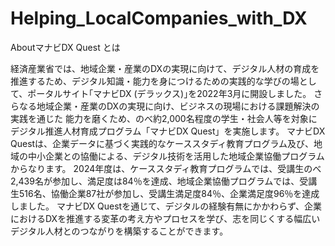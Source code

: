 # Helping_LocalCompanies_with_DX

AboutマナビDX Quest とは

経済産業省では、地域企業・産業のDXの実現に向けて、デジタル人材の育成を推進するため、デジタル知識・能力を身につけるための実践的な学びの場として、ポータルサイト｢マナビDX (デラックス)｣を2022年3月に開設しました。
さらなる地域企業・産業のDXの実現に向け、ビジネスの現場における課題解決の実践を通じた 能力を磨くため、のべ約2,000名程度の学生・社会人等を対象にデジタル推進人材育成プログラム「マナビDX Quest」を実施します。
マナビDX Questは、企業データに基づく実践的なケーススタディ教育プログラム及び、地域の中小企業との協働による、デジタル技術を活用した地域企業協働プログラムからなります。 2024年度は、ケーススタディ教育プログラムでは、受講生のべ2,439​名が参加し、満足度は84％を達成、地域企業協働プログラムでは、受講生516名、協働企業87社が参加し、受講生満足度84％、企業満足度96％を達成しました。
マナビDX Questを通じて、デジタルの経験有無にかかわらず、企業におけるDXを推進する変革の考え方やプロセスを学び、志を同じくする幅広いデジタル人材とのつながりを構築することができます。
